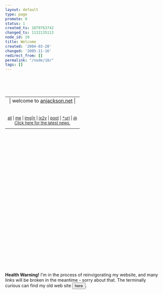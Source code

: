 ```yaml
---
layout: default
type: page
promote: 0
status: 1
created_ts: 1079763742
changed_ts: 1132135113
node_id: 10
title: Welcome
created: '2004-03-20'
changed: '2005-11-16'
redirect_from: []
permalink: "/node/10/"
tags: []
---
```

 
<!--break-->

<br/>
<br/>
<br/>
      <table cellpadding="0" cellspacing="0" border="0"
       width="424" height="505" background="/themes/anjackson.net/ajbig.png"
       align="center" style="margin-left: auto; margin-right: auto;">
       <tr><td valign="bottom" align="center">
	| welcome to <a href="http://anjackson.net/">anjackson.net</a> |<br/>
       </td></tr>
       <tr>
       </tr>
       <tr><td valign="middle" align="center"><font size="-1">
&nbsp;<br/>
&nbsp;<br/>
       <a href="/all">all</a> | <a href="/me">me</a> | <a href="/img-n">img|n</a> | <a href="/ix2v">ix2v</a> | <a href="/poot">poot</a> | <a href="/url">*url</a> | <a href="/contact">@</a><br/>
<a href="/node">Click here for the latest news.</a>
       </font></td></tr>
       <tr><td valign="middle" align="center"><nbspace/></td></tr>
      </table>
<br/>
<br/>
<form action="old-site/public_html" method="POST">
<p><b>Health Warning!</b>  I'm in the process of reinvigorating my website, and many links will be broken in the meantime - sorry about that.  The terminally curious can find my old web site <input type="submit" name="here" value="here"/>.</p>
</form>
<br/>
